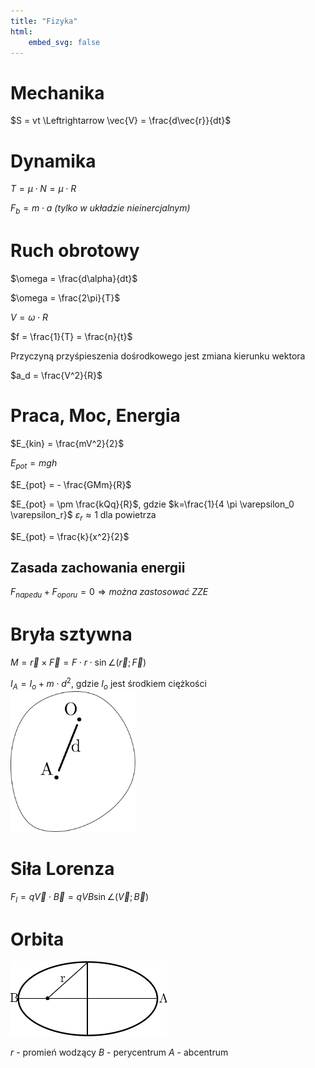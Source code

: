 ```yaml
---
title: "Fizyka"
html:
    embed_svg: false
---
```


# Mechanika

$S = vt \Leftrightarrow \vec{V} = \frac{d\vec{r}}{dt}$

# Dynamika

$T=\mu \cdot N=\mu \cdot R$

$F_b = m \cdot a$ *(tylko w układzie nieinercjalnym)*

# Ruch obrotowy
$\omega = \frac{d\alpha}{dt}$

$\omega = \frac{2\pi}{T}$

$V=\omega \cdot R$

$f = \frac{1}{T} = \frac{n}{t}$

Przyczyną przyśpieszenia dośrodkowego jest zmiana kierunku wektora

$a_d = \frac{V^2}{R}$

# Praca, Moc, Energia
$E_{kin} = \frac{mV^2}{2}$

$E_{pot} = mgh$

$E_{pot} = - \frac{GMm}{R}$

$E_{pot} = \pm \frac{kQq}{R}$, gdzie $k=\frac{1}{4 \pi \varepsilon_0 \varepsilon_r}$
$\varepsilon_r \approx 1$ dla powietrza

$E_{pot} = \frac{k}{x^2}{2}$

## Zasada zachowania energii

$F_{napedu} + F_{oporu} = 0 \Rightarrow można\ zastosować\ ZZE$

# Bryła sztywna
$M = \vec{r} \times \vec{F} = F \cdot r \cdot \sin{\angle(\vec{r}; \vec{F})}$

$I_A=I_o + m \cdot d^2$, gdzie $I_o$ jest środkiem ciężkości
<img src="assets/fiz/moment_obrotowy.svg" width="200px">

# Siła Lorenza

$F_l = q\vec{V} \cdot \vec{B} = qVB\sin{\angle(\vec{V}; \vec{B})}$

# Orbita
<img src="assets/fiz/orbita.svg" width="250px">

$r$ - promień wodzący
$B$ - perycentrum
$A$ - abcentrum

